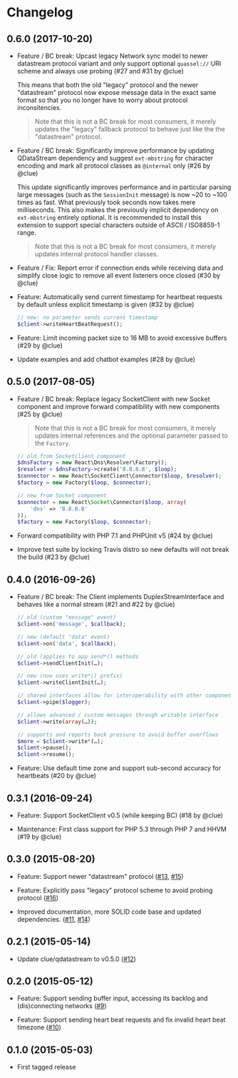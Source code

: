 # Changelog

## 0.6.0 (2017-10-20)

*   Feature / BC break: Upcast legacy Network sync model to newer datastream protocol variant
    and only support optional `quassel://` URI scheme and always use probing
    (#27 and #31 by @clue)

    This means that both the old "legacy" protocol and the newer "datastream"
    protocol now expose message data in the exact same format so that you no
    longer have to worry about protocol inconsitencies.

    > Note that this is not a BC break for most consumers, it merely updates
      the "legacy" fallback protocol to behave just like the the "datastream"
      protocol.

*   Feature / BC break: Significantly improve performance by updating QDataStream dependency and
    suggest `ext-mbstring` for character encoding and mark all protocol classes as `@internal` only
    (#26 by @clue)

    This update significantly improves performance and in particular parsing
    large messages (such as the `SessionInit` message) is now ~20 to ~100
    times as fast. What previously took seconds now takes mere milliseconds.
    This also makes the previously implicit dependency on `ext-mbstring`
    entirely optional.
    It is recommended to install this extension to support special characters
    outside of ASCII / ISO8859-1 range.

    > Note that this is not a BC break for most consumers, it merely updates
      internal protocol handler classes.

*   Feature / Fix: Report error if connection ends while receiving data and
    simplify close logic to remove all event listeners once closed
    (#30 by @clue)

*   Feature: Automatically send current timestamp for heartbeat requests by default unless explicit timestamp is given
    (#32 by @clue)

    ```php
    // new: no parameter sends current timestamp
    $client->writeHeartBeatRequest();
    ```

*   Feature: Limit incoming packet size to 16 MB to avoid excessive buffers
    (#29 by @clue)

*   Update examples and add chatbot examples
    (#28 by @clue)

## 0.5.0 (2017-08-05)

*   Feature / BC break: Replace legacy SocketClient with new Socket component and
    improve forward compatibility with new components
    (#25 by @clue)

    > Note that this is not a BC break for most consumers, it merely updates
      internal references and the optional parameter passed to the `Factory`.

    ```php
    // old from SocketClient component
    $dnsFactory = new React\Dns\Resolver\Factory();
    $resolver = $dnsFactory->create('8.8.8.8', $loop);
    $connector = new React\SocketClient\Connector($loop, $resolver);
    $factory = new Factory($loop, $connector);

    // new from Socket component
    $connector = new React\Socket\Connector($loop, array(
        'dns' => '8.8.8.8'
    ));
    $factory = new Factory($loop, $connector);
    ```

*   Forward compatibility with PHP 7.1 and PHPUnit v5
    (#24 by @clue)

*   Improve test suite by locking Travis distro so new defaults will not break the build
    (#23 by @clue)

## 0.4.0 (2016-09-26)

*   Feature / BC break: The Client implements DuplexStreamInterface and behaves like a normal stream
    (#21 and #22 by @clue)

    ```php
    // old (custom "message" event)
    $client->on('message', $callback);
    
    // new (default "data" event)
    $client->on('data', $callback);
    
    // old (applies to app send*() methods
    $client->sendClientInit(…);
    
    // new (now uses write*() prefix)
    $client->writeClientInit(…);
    
    // shared interfaces allow for interoperability with other components
    $client->pipe($logger);
    
    // allows advanced / custom messages through writable interface
    $client->write(array(…));
    
    // supports and reports back pressure to avoid buffer overflows
    $more = $client->write*(…);
    $client->pause();
    $client->resume();
    ```

*   Feature: Use default time zone and support sub-second accuracy for heartbeats
    (#20 by @clue)

## 0.3.1 (2016-09-24)

*   Feature: Support SocketClient v0.5 (while keeping BC)
    (#18 by @clue)

*   Maintenance: First class support for PHP 5.3 through PHP 7 and HHVM
    (#19 by @clue)

## 0.3.0 (2015-08-20)

*   Feature: Support newer "datastream" protocol
    ([#13](https://github.com/clue/php-quassel-react/pull/13), [#15](https://github.com/clue/php-quassel-react/pull/15))

*   Feature: Explicitly pass "legacy" protocol scheme to avoid probing protocol
    ([#16](https://github.com/clue/php-quassel-react/pull/16))

*   Improved documentation, more SOLID code base and updated dependencies.
    ([#11](https://github.com/clue/php-quassel-react/pull/11), [#14](https://github.com/clue/php-quassel-react/pull/14))

## 0.2.1 (2015-05-14)

*   Update clue/qdatastream to v0.5.0
    ([#12](https://github.com/clue/php-quassel-react/pull/12))

## 0.2.0 (2015-05-12)

*   Feature: Support sending buffer input, accessing its backlog and (dis)connecting networks
    ([#9](https://github.com/clue/php-quassel-react/pull/9))

*   Feature: Support sending heart beat requests and fix invalid heart beat timezone
    ([#10](https://github.com/clue/php-quassel-react/pull/10))

## 0.1.0 (2015-05-03)

*   First tagged release
